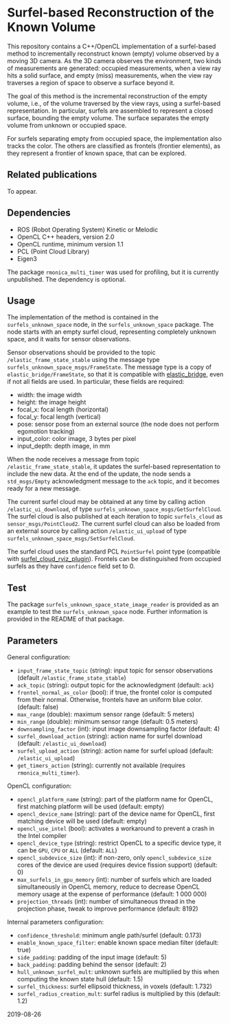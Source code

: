 Surfel-based Reconstruction of the Known Volume
===============================================

This repository contains a C++/OpenCL implementation of a surfel-based method to incrementally reconstruct known (empty) volume observed by a moving 3D camera.
As the 3D camera observes the environment, two kinds of measurements are generated: occupied measurements, when a view ray hits a solid surface, and empty (miss) measurements, when the view ray traverses a region of space to observe a surface beyond it.

The goal of this method is the incremental reconstruction of the empty volume, i.e., of the volume traversed by the view rays, using a surfel-based representation. In particular, surfels are assembled to represent a closed surface, bounding the empty volume. The surface separates the empty volume from unknown or occupied space.

For surfels separating empty from occupied space, the implementation also tracks the color. The others are classified as frontels (frontier elements), as they represent a frontier of known space, that can be explored.

Related publications
--------------------

To appear.

Dependencies
------------

- ROS (Robot Operating System) Kinetic or Melodic
- OpenCL C++ headers, version 2.0
- OpenCL runtime, minimum version 1.1
- PCL (Point Cloud Library)
- Eigen3

The package `rmonica_multi_timer` was used for profiling, but it is currently unpublished. The dependency is optional.

Usage
-----

The implementation of the method is contained in the `surfels_unknown_space` node, in the `surfels_unknown_space` package.
The node starts with an empty surfel cloud, representing completely unknown space, and it waits for sensor observations.

Sensor observations should be provided to the topic `/elastic_frame_state_stable` using the message type `surfels_unknown_space_msgs/FrameState`.
The message type is a copy of `elastic_bridge/FrameState`, so that it is compatible with [elastic_bridge](https://github.com/RMonica/elastic_bridge), even if not all fields are used.
In particular, these fields are required:

- width: the image width
- height: the image height
- focal_x: focal length (horizontal)
- focal_y: focal length (vertical)
- pose: sensor pose from an external source (the node does not perform egomotion tracking)
- input_color: color image, 3 bytes per pixel
- input_depth: depth image, in mm

When the node receives a message from topic `/elastic_frame_state_stable`, it updates the surfel-based representation to include the new data. At the end of the update, the node sends a `std_msgs/Empty` acknowledgment message to the `ack` topic, and it becomes ready for a new message.

The current surfel cloud may be obtained at any time by calling action `/elastic_ui_download`, of type `surfels_unknown_space_msgs/GetSurfelCloud`. The surfel cloud is also published at each iteration to topic `surfels_cloud` as `sensor_msgs/PointCloud2`. The current surfel cloud can also be loaded from an external source by calling action `/elastic_ui_upload` of type `surfels_unknown_space_msgs/SetSurfelCloud`.

The surfel cloud uses the standard PCL `PointSurfel` point type (compatible with [surfel_cloud_rviz_plugin](https://github.com/RMonica/surfel_cloud_rviz_plugin)). Frontels can be distinguished from occupied surfels as they have `confidence` field set to 0.

Test
----

The package `surfels_unknown_space_state_image_reader` is provided as an example to test the `surfels_unknown_space` node. Further information is provided in the README of that package.

Parameters
----------

General configuration:

- `input_frame_state_topic` (string): input topic for sensor observations (default `/elastic_frame_state_stable`)
- `ack_topic` (string): output topic for the acknowledgment (default: `ack`)
- `frontel_normal_as_color` (bool): if true, the frontel color is computed from their normal. Otherwise, frontels have an uniform blue color. (default: false)
- `max_range` (double): maximum sensor range (default: 5 meters)
- `min_range` (double): minimum sensor range (default: 0.5 meters)
- `downsampling_factor` (int): input image downsampling factor (default: 4)
- `surfel_download_action` (string): action name for surfel download (default: `/elastic_ui_download`)
- `surfel_upload_action` (string): action name for surfel upload (default: `/elastic_ui_upload`)
- `get_timers_action` (string): currently not available (requires `rmonica_multi_timer`).

OpenCL configuration:

- `opencl_platform_name` (string): part of the platform name for OpenCL, first matching platform will be used (default: empty)
- `opencl_device_name` (string): part of the device name for OpenCL, first matching device will be used (default: empty)
- `opencl_use_intel` (bool): activates a workaround to prevent a crash in the Intel compiler
- `opencl_device_type` (string): restrict OpenCL to a specific device type, it can be `GPU`, `CPU` or `ALL` (default: `ALL`)
- `opencl_subdevice_size` (int): if non-zero, only `opencl_subdevice_size` cores of the device are used (requires device fission support) (default: 0)
- `max_surfels_in_gpu_memory` (int): number of surfels which are loaded simultaneously in OpenCL memory, reduce to decrease OpenCL memory usage at the expense of performance (default: 1 000 000)
- `projection_threads` (int): number of simultaneous thread in the projection phase, tweak to improve performance (default: 8192)

Internal parameters configuration:

- `confidence_threshold`: minimum angle path/surfel (default: 0.173)
- `enable_known_space_filter`: enable known space median filter (default: true)
- `side_padding`: padding of the input image (default: 5)
- `back_padding`: padding behind the sensor (default: 2)
- `hull_unknown_surfel_mult`: unknown surfels are multiplied by this when computing the known state hull (default: 1.5)
- `surfel_thickness`: surfel ellipsoid thickness, in voxels (default: 1.732)
- `surfel_radius_creation_mult`: surfel radius is multiplied by this (default: 1.2)

2019-08-26
